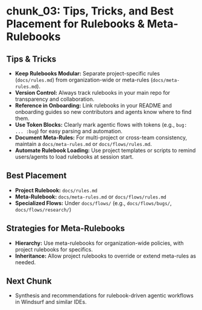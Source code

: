 # chunk_03: Tips, Tricks, and Best Placement for Rulebooks & Meta-Rulebooks

## Tips & Tricks
- **Keep Rulebooks Modular:** Separate project-specific rules (`docs/rules.md`) from organization-wide or meta-rules (`docs/meta-rules.md`).
- **Version Control:** Always track rulebooks in your main repo for transparency and collaboration.
- **Reference in Onboarding:** Link rulebooks in your README and onboarding guides so new contributors and agents know where to find them.
- **Use Token Blocks:** Clearly mark agentic flows with tokens (e.g., `bug: ... :bug`) for easy parsing and automation.
- **Document Meta-Rules:** For multi-project or cross-team consistency, maintain a `docs/meta-rules.md` or `docs/flows/rules.md`.
- **Automate Rulebook Loading:** Use project templates or scripts to remind users/agents to load rulebooks at session start.

## Best Placement
- **Project Rulebook:** `docs/rules.md`
- **Meta-Rulebook:** `docs/meta-rules.md` or `docs/flows/rules.md`
- **Specialized Flows:** Under `docs/flows/` (e.g., `docs/flows/bugs/`, `docs/flows/research/`)

## Strategies for Meta-Rulebooks
- **Hierarchy:** Use meta-rulebooks for organization-wide policies, with project rulebooks for specifics.
- **Inheritance:** Allow project rulebooks to override or extend meta-rules as needed.

## Next Chunk
- Synthesis and recommendations for rulebook-driven agentic workflows in Windsurf and similar IDEs.
